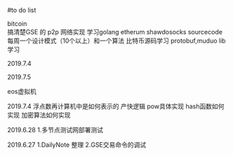 


#to do list

bitcoin <br>
搞清楚GSE 的 p2p 网络实现
学习golang etherum   shawdosocks sourcecode
每周一个设计模式（10个以上）和一个算法
比特币源码学习
protobuf,muduo lib 学习

2019.7.4

2019.7.5

eos虚拟机



2019.7.4
浮点数再计算机中是如何表示的
产快逻辑
pow具体实现
hash函数如何实现
加密算法如何实现


2019.6.28
1.多节点测试网部署测试

2019.6.27
1.DailyNote 整理
2.GSE交易命令的调试

